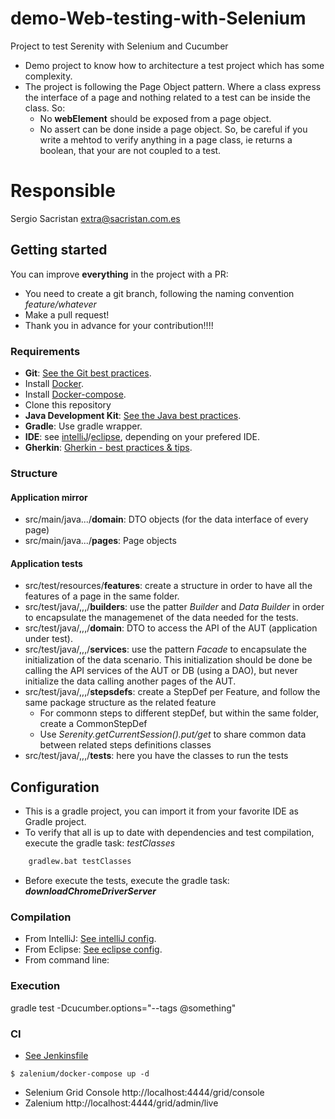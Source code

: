 # demo-Web-testing-with-Selenium
Project to test Serenity with Selenium and Cucumber

* Demo project to know how to architecture a test project which has some complexity.
* The project is following the Page Object pattern. Where a class express the interface of a page and nothing related to a test can be inside the class. So:
  * No __webElement__ should be exposed from a page object.
  * No assert can be done inside a page object. So, be careful if you write a mehtod to verify anything in a page class, ie returns a boolean, that your are not coupled to a test.
  
# Responsible
Sergio Sacristan extra@sacristan.com.es

## Getting started
You can improve __everything__ in the project with a PR:
* You need to create a git branch, following the naming convention _feature/whatever_
* Make a pull request!
* Thank you in advance for your contribution!!!!
    
### Requirements
* **Git**:  [See the Git best practices](docs/git-best-practices.md).
* Install [Docker](http://docker.io).
* Install [Docker-compose](http://docs.docker.com/compose/install/).
* Clone this repository
* **Java Development Kit**: [See the Java best practices](docs/java-best-practices.md).
* **Gradle**: Use gradle wrapper.
* **IDE**: see [intelliJ](docs/intelliJ.md)/[eclipse](docs/eclipse.md), depending on your prefered IDE.
* **Gherkin**: [Gherkin - best practices & tips](docs/gherkin.md).

### Structure

#### Application mirror
* src/main/java.../__domain__: DTO objects (for the data interface of every page)
* src/main/java.../__pages__: Page objects

#### Application tests

* src/test/resources/__features__: create a structure in order to have all the features of a page in the same folder.
* src/test/java/,,,/__builders__: use the patter _Builder_ and _Data Builder_ in order to encapsulate the managemenet of the data needed for the tests.
* src/test/java/,,,/__domain__: DTO to access the API of the AUT (application under test).
* src/test/java/,,,/__services__: use the pattern _Facade_ to encapsulate the initialization of the data scenario. This initialization should be done be calling the API services of the AUT or DB (using a DAO), but never initialize the data calling another pages of the AUT.
* src/test/java/,,,/__stepsdefs__: create a StepDef per Feature, and follow the same package structure as the related feature
  * For commonn steps to different stepDef, but within the same folder, create a CommonStepDef
  * Use _Serenity.getCurrentSession().put/get_ to share common data between related steps definitions classes
* src/test/java/,,,/__tests__: here you have the classes to run the tests
  
## Configuration
* This is a gradle project, you can import it from your favorite IDE as Gradle project.
* To verify that all is up to date with dependencies and test compilation, execute the gradle task: _testClasses_

```cmd
    gradlew.bat testClasses
```
* Before execute the tests, execute the gradle task: **_downloadChromeDriverServer_**

### Compilation
* From IntelliJ: [See intelliJ config](docs/intelliJ.md).
* From Eclipse: [See eclipse config](docs/eclipse.md).
* From command line: 

### Execution
gradle test -Dcucumber.options="--tags @something"

### CI

* [See Jenkinsfile](Jenkinsfile) 

```
$ zalenium/docker-compose up -d
```

* Selenium Grid Console http://localhost:4444/grid/console
* Zalenium http://localhost:4444/grid/admin/live

